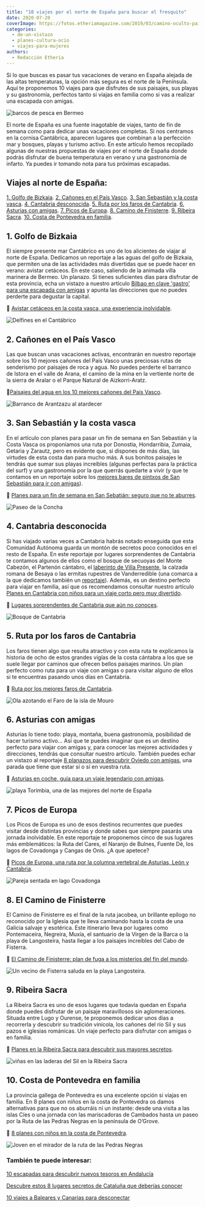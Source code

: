 ```yaml
---
title: "10 viajes por el norte de España para buscar el fresquito"
date: 2020-07-20
coverImage: https://fotos.etheriamagazine.com/2019/03/camino-oculto-pais-vasco.jpg
categories: 
  - de-un-vistazo
  - planes-cultura-ocio
  - viajes-para-mujeres
authors: 
  - Redacción Etheria
---
```


Si lo que buscas es pasar tus vacaciones de verano en España alejada de las altas temperaturas, la opción más segura es el norte de la Península. Aquí te proponemos 10 viajes para que disfrutes de sus paisajes, sus playas y su gastronomía, perfectos tanto si viajas en familia como si vas a realizar una escapada con amigas.

![barcos de pesca en Bermeo](https://fotos.etheriamagazine.com/2020/07/viaje-norte-bizkaia.jpg "Puerto de Bermeo.")

El norte de España es una fuente inagotable de viajes, tanto de fin de semana como para 
dedicar unas vacaciones completas. Si nos centramos en la cornisa Cantábrica, aparecen 
lugares que combinan a la perfección mar y bosques, playas y turismo activo. En este 
artículo hemos recopilado algunas de nuestras propuestas de viajes por el norte de 
España donde podrás disfrutar de buena temperatura en verano y una gastronomía de 
infarto. Ya puedes ir tomando nota para tus próximas escapadas. 

## Viajes al norte de España:

[1\. Golfo de Bizkaia](#golfo-Bizkaia). [2\. Cañones en el País Vasco](#cañones). [3\. 
San Sebastián y la costa vasca](#San-Sebastian). [4\. Cantabria 
desconocida](#Cantabria-desconocida). [5\. Ruta por los faros de 
Cantabria](#faros-Cantabria). [6\. Asturias con amigas](#Asturias). [7\. Picos de 
Europa](#Picos-Europa). [8\. Camino de Finisterre](#camino-Finisterre). [9\. Ribeira 
Sacra](#Ribeira-Sacra). [10\. Costa de Pontevedra en familia](#costa-Pontevedra). 

## 1\. Golfo de Bizkaia

El siempre presente mar Cantábrico es uno de los alicientes de viajar al norte de 
España. Dedicamos un reportaje a las aguas del golfo de Bizkaia, que permiten una de las 
actividades más divertidas que se puede hacer en verano: avistar cetáceos. En este caso, 
saliendo de la animada villa marinera de Bermeo. Un planazo. Si tienes suficientes días 
para disfrutar de esta provincia, echa un vistazo a nuestro artículo [Bilbao en clave 
'gastro' para una escapada con 
amigas](https://etheriamagazine.com/2019/12/23/finde-bilbao-con-amigas-mejores-restaurantes/) 
y apunta las direcciones que no puedes perderte para degustar la capital. 

📍 [Avistar cetáceos en la costa vasca, una experiencia 
inolvidable](https://etheriamagazine.com/2020/04/20/avistamiento-cetaceos-bizkaia-vizcaya-pais-vasco/). 

![Delfines en el Cantábrico](https://fotos.etheriamagazine.com/2020/03/viaje-mujeres-bizkaia-ver-delfines.jpg "Avistamiento de cetáceos en el golfo de Bizkaia.")

## 2\. Cañones en el País Vasco

Las que buscan unas vacaciones activas, encontrarán en nuestro reportaje sobre los 10 
mejores cañones del País Vasco unas preciosas rutas de senderismo por paisajes de roca y 
agua. No puedes perderte el barranco de Istora en el valle de Arana, el camino de la 
mina en la vertiente norte de la sierra de Aralar o el Parque Natural de Aizkorri-Aratz. 

📍[Paisajes del agua en los 10 mejores cañones del País 
Vasco](https://etheriamagazine.com/2019/04/09/viajes-naturaleza-mejores-canones-pais-vasco/). 

![Barranco de Arantzazu al atardecer](https://fotos.etheriamagazine.com/2019/03/camino-oculto-pais-vasco.jpg "Barranco de Arantzazu (País Vasco).")

## 3\. San Sebastián y la costa vasca

En el artículo con planes para pasar un fin de semana en San Sebastián y la Costa Vasca 
os proponíamos una ruta por Donostia, Hondarribia, Zumaia, Getaria y Zarautz, pero es 
evidente que, si dispones de más días, las virtudes de esta costa dan para mucho más. A 
sus bonitos paisajes le tendrás que sumar sus playas increíbles (algunas perfectas para 
la práctica del surf) y una gastronomía por la que querrás quedarte a vivir (y que te 
contamos en un reportaje sobre los [mejores bares de pintxos de San Sebastián para ir 
con 
amigas](http://etheriamagazine.com/2019/11/08/de-pintxos-por-san-sebastian-y-la-costa-de-guipuzcoa-escapada-con-amigas/)). 

📍 [Planes para un fin de semana en San Sebatián: seguro que no te 
aburres](https://etheriamagazine.com/2021/04/01/que-ver-hacer-en-san-sebastian/). 

![Paseo de la Concha](https://fotos.etheriamagazine.com/2018/04/San-Sebastian-paseo-de-la-Concha-Etheriamagazine-e1593857818824.jpg "Playa de la Concha en San Sebastián. © SG")

## 4\. Cantabria desconocida

Si has viajado varias veces a Cantabria habrás notado enseguida que esta Comunidad 
Autónoma guarda un montón de secretos poco conocidos en el resto de España. En este 
reportaje por lugares sorprendentes de Cantabria te contamos algunos de ellos como el 
bosque de secuoyas del Monte Cabezón, el Partenón cántabro, el [laberinto de Villa 
Presente](https://laberintodevillapresente.es/), la calzada romana de Besaya o las 
ermitas rupestres de Vanderredible (una comarca a la que dedicamos también un [reportaje](http://etheriamagazine.com/2019/08/26/que-ver-valderredible-cantabria/)). 
Además, es un destino perfecto para viajar en familia, así que os recomendamos consultar 
nuestro artículo [Planes en Cantabria con niños para un viaje corto pero muy 
divertido](https://etheriamagazine.com/2018/07/13/cantabria-viaje-en-familia/). 

📍 [Lugares sorprendentes de Cantabria que aún no 
conoces](https://etheriamagazine.com/2020/06/05/8-lugares-sorprendentes-de-cantabria-para-una-ruta-original/). 

![Bosque de Cantabria](https://fotos.etheriamagazine.com/2020/06/viaje-bosque-secuoyas-cantabria.jpg "Paseando en el bosque de secuoyas de Cantabria. © Alfredo G. Reyes")

## 5\. Ruta por los faros de Cantabria

Los faros tienen algo que resulta atractivo y con esta ruta te explicamos la historia de 
ocho de estos grandes vigías de la costa cántabra a los que se suele llegar por caminos 
que ofrecen bellos paisajes marinos. Un plan perfecto como ruta para un viaje con amigas 
o para visitar alguno de ellos si te encuentras pasando unos días en Cantabria. 

📍 [Ruta por los mejores faros de 
Cantabria](https://etheriamagazine.com/2020/05/18/viaje-a-los-mejores-faros-de-cantabria/). 

![Ola azotando el Faro de la isla de Mouro](https://fotos.etheriamagazine.com/2020/04/faros-cantabria-isla-mouro.jpg "Faro de la isla de Mouro (Santander, Cantabria).")

## 6\. Asturias con amigas

Asturias lo tiene todo: playa, montaña, buena gastronomía, posibilidad de hacer turismo 
activo... Así que te puedes imaginar que es un destino perfecto para viajar con amigas 
y, para conocer las mejores actividades y direcciones, tendrás que consultar nuestro 
artículo. También puedes echar un vistazo al reportaje [8 planazos para descubrir Oviedo 
con 
amigas](https://etheriamagazine.com/2021/10/05/planes-imprescindibles-en-oviedo-con-amigas/), 
una parada que tiene que estar sí o sí en vuestra ruta. 

📍 [Asturias en coche, guía para un viaje legendario con 
amigas](https://etheriamagazine.com/2022/01/17/asturias-en-coche-guia-imprescindible/). 

![playa Torimbia, una de las mejores del norte de España](https://fotos.etheriamagazine.com/2020/07/Asturias-playa-Torimbia.jpg "Panorámica de la playa de Torimbia. © Yolanda Cardo")

## 7\. Picos de Europa

Los Picos de Europa es uno de esos destinos recurrentes que puedes visitar desde 
distintas provincias y donde sabes que siempre pasarás una jornada inolvidable. En este 
reportaje te proponemos cinco de sus lugares más emblemáticos: la Ruta del Cares, el 
Naranjo de Bulnes, Fuente Dé, los lagos de Covadonga y Cangas de Onís. ¿A que apetece? 

📍 [Picos de Europa, una ruta por la columna vertebral de Asturias, León y 
Cantabria](http://etheriamagazine.com/2018/10/17/picos-de-europa-ruta-por-asturias-leon-y-cantabria/). 

![Pareja sentada en lago Covadonga](https://fotos.etheriamagazine.com/2018/10/Parque-Natural-Picos-Europa.jpg "Parque Nacional Picos de Europa. ©Patronato de Turismo de Asturias.")

## 8\. El Camino de Finisterre

El Camino de Finisterre es el final de la ruta jacobea, un brillante epílogo no 
reconocido por la Iglesia que te lleva caminando hasta la costa de una Galicia salvaje y 
esotérica. Este itinerario lleva por lugares como Pontemaceira, Negreira, Muxía, el 
santuario de la Virgen de la Barca o la playa de Langosteira, hasta llegar a los 
paisajes increíbles del Cabo de Fisterra. 

📍 [El Camino de Finisterre: plan de fuga a los misterios del fin del 
mundo](https://etheriamagazine.com/2019/03/06/camino-de-finisterre-fairway/). 

![Un vecino de Fisterra saluda en la playa Langosteira.](https://fotos.etheriamagazine.com/2019/02/Fisterra-camino-finisterre.jpg "Un vecino de Fisterra saluda en la playa Langosteira. © K.R.")

## 9\. Ribeira Sacra

La Ribeira Sacra es uno de esos lugares que todavía quedan en España donde puedes 
disfrutar de un paisaje maravillosos sin aglomeraciones. Situada entre Lugo y Ourense, 
te proponemos dedicar unos días a recorrerla y descubrir su tradición vinícola, los 
cañones del río Sil y sus pazos e iglesias románicas. Un viaje perfecto para disfrutar 
con amigas o en familia. 

📍 [Planes en la Ribeira Sacra para descubrir sus mayores 
secretos](https://etheriamagazine.com/2021/06/17/planes-en-la-ribeira-sacra-con-amigas/). 

![viñas en las laderas del Sil en la Ribeira Sacra](https://fotos.etheriamagazine.com/2020/07/norte-ribeira-sacra.jpg "Viticultura heroica en Ribeira Sacra. © Cynthia Martín")

## 10\. Costa de Pontevedra en familia

La provincia gallega de Pontevedra es una excelente opción si viajas en familia. En 8 
planes con niños en la costa de Pontevedra os damos alternativas para que no os aburráis 
ni un instante: desde una visita a las islas Cíes o una jornada con las mariscadoras de 
Cambados hasta un paseo por la Ruta de las Pedras Negras en la península de O’Grove. 

📍 [8 planes con niños en la costa de 
Pontevedra](https://etheriamagazine.com/2019/10/01/8-planes-con-ninos-en-la-costa-de-pontevedra-la-toja/). 

![Joven en el mirador de la ruta de las Pedras Negras](https://fotos.etheriamagazine.com/2019/09/ogrove-ruta-pedras-negras.jpg "Mirador en la ruta de las Pedras Negras.(Pontevedra). © SG")

### También te puede interesar:

[10 escapadas para descubrir nuevos tesoros en 
Andalucía](https://etheriamagazine.com/2020/11/06/10-escapadas-fin-de-semana-andalucia/) 

[Descubre estos 8 lugares secretos de Cataluña que deberías 
conocer](https://etheriamagazine.com/2021/02/22/lugares-secretos-de-cataluna-que-visitar/) 

[10 viajes a Baleares y Canarias para 
desconectar](https://etheriamagazine.com/2020/09/16/viajes-por-espana-10-escapadas-a-las-islas-que-ver-que-hacer-canarias-baleares/)
